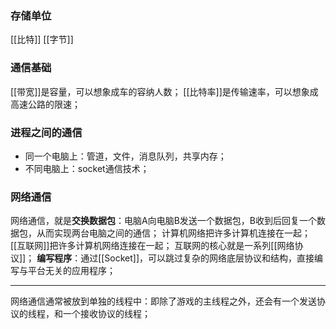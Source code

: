 ### 存储单位
[[比特]]
[[字节]]
### 通信基础
[[带宽]]是容量，可以想象成车的容纳人数；
[[比特率]]是传输速率，可以想象成高速公路的限速；
### 进程之间的通信
- 同一个电脑上：管道，文件，消息队列，共享内存；
- 不同电脑上：socket通信技术；
### 网络通信
网络通信，就是**交换数据包**：电脑A向电脑B发送一个数据包，B收到后回复一个数据包，从而实现两台电脑之间的通信；
计算机网络把许多计算机连接在一起；[[互联网]]把许多计算机网络连接在一起；
互联网的核心就是一系列[[网络协议]]；
**编写程序**：通过[[Socket]]，可以跳过复杂的网络底层协议和结构，直接编写与平台无关的应用程序；
***
网络通信通常被放到单独的线程中：即除了游戏的主线程之外，还会有一个发送协议的线程，和一个接收协议的线程；